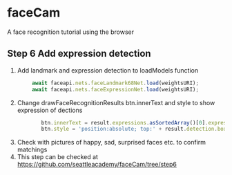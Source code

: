 # faceCam
A face recognition tutorial using the browser
## Step 6  Add expression detection
1.  Add landmark and expression detection to loadModels function
```javascript
        await faceapi.nets.faceLandmark68Net.load(weightsURI);
        await faceapi.nets.faceExpressionNet.load(weightsURI);
```
2.  Change drawFaceRecognitionResults btn.innerText and style to show expression of dections
 ```javascript  
            btn.innerText = result.expressions.asSortedArray()[0].expression + ' ' + result.detection.classScore.toFixed(2);
            btn.style = 'position:absolute; top:' + result.detection.box.top + 'px;left:' + result.detection.box.left + 'px; zindex:2';
```
3. Check with pictures of happy, sad, surprised faces etc. to confirm matchings
4. This step can be checked at https://github.com/seattleacademy/faceCam/tree/step6

